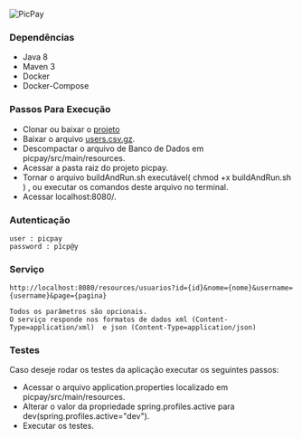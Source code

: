 ![PicPay](https://user-images.githubusercontent.com/1765696/26998603-711fcf30-4d5c-11e7-9281-0d9eb20337ad.png)

### Dependências

- Java 8
- Maven 3
- Docker
- Docker-Compose


### Passos Para Execução

- Clonar ou baixar o [projeto](https://github.com/brenopessoa/trabalhe-conosco-backend-dev.git)
- Baixar o arquivo [users.csv.gz](https://s3.amazonaws.com/careers-picpay/users.csv.gz).
- Descompactar o arquivo de Banco de Dados em picpay/src/main/resources.
- Acessar a pasta raiz do projeto picpay.
- Tornar o arquivo buildAndRun.sh executável( chmod +x buildAndRun.sh ) , ou executar os comandos deste arquivo no terminal.
- Acessar localhost:8080/.

### Autenticação

```
user : picpay
password : p1cp@y
```

### Serviço

```
http://localhost:8080/resources/usuarios?id={id}&nome={nome}&username={username}&page={pagina}

Todos os parâmetros são opcionais.
O serviço responde nos formatos de dados xml (Content-Type=application/xml)  e json (Content-Type=application/json)  
```

### Testes

Caso deseje rodar os testes da aplicação executar os seguintes passos:

- Acessar o arquivo application.properties localizado em picpay/src/main/resources.
- Alterar o valor da propriedade spring.profiles.active para dev(spring.profiles.active="dev").
- Executar os testes.
